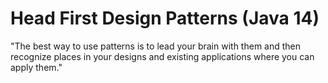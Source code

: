 # Head First Design Patterns (Java 14)

"The best way to use patterns is to lead your brain with them and then recognize places in your designs and existing applications where you can apply them." 